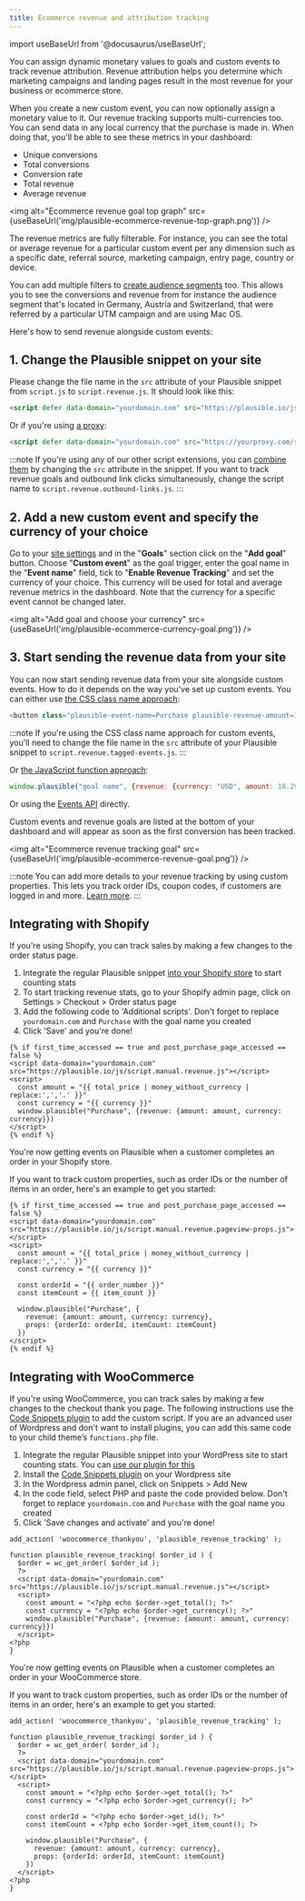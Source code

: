 ```yaml
---
title: Ecommerce revenue and attribution tracking
---
```


import useBaseUrl from '@docusaurus/useBaseUrl';

You can assign dynamic monetary values to goals and custom events to track revenue attribution. Revenue attribution helps you determine which marketing campaigns and landing pages result in the most revenue for your business or ecommerce store.

When you create a new custom event, you can now optionally assign a monetary value to it. Our revenue tracking supports multi-currencies too. You can send data in any local currency that the purchase is made in. When doing that, you'll be able to see these metrics in your dashboard:

* Unique conversions
* Total conversions
* Conversion rate
* Total revenue
* Average revenue

<img alt="Ecommerce revenue goal top graph" src={useBaseUrl('img/plausible-ecommerce-revenue-top-graph.png')} />

The revenue metrics are fully filterable. For instance, you can see the total or average revenue for a particular custom event per any dimension such as a specific date, referral source, marketing campaign, entry page, country or device. 

You can add multiple filters to [create audience segments](filters-segments.md) too. This allows you to see the conversions and revenue from for instance the audience segment that's located in Germany, Austria and Switzerland, that were referred by a particular UTM campaign and are using Mac OS.

Here's how to send revenue alongside custom events:

## 1. Change the Plausible snippet on your site

Please change the file name in the `src` attribute of your Plausible snippet from `script.js` to `script.revenue.js`. It should look like this:

```html
<script defer data-domain="yourdomain.com" src="https://plausible.io/js/script.revenue.js"></script>
```

Or if you're using [a proxy](/proxy/introduction.md):

```html
<script defer data-domain="yourdomain.com" src="https://yourproxy.com/script.revenue.js"></script>
```

:::note
If you're using any of our other script extensions, you can [combine them](script-extensions.md#you-can-combine-extensions-according-to-your-needs) by changing the `src` attribute in the snippet. If you want to track revenue goals and outbound link clicks simultaneously, change the script name to `script.revenue.outbound-links.js`.
:::

## 2. Add a new custom event and specify the currency of your choice

Go to your [site settings](website-settings.md) and in the "**Goals**" section click on the "**Add goal**" button. Choose "**Custom event**" as the goal trigger, enter the goal name in the "**Event name**" field, tick to "**Enable Revenue Tracking**" and set the currency of your choice. This currency will be used for total and average revenue metrics in the dashboard. Note that the currency for a specific event cannot be changed later.

<img alt="Add goal and choose your currency" src={useBaseUrl('img/plausible-ecommerce-currency-goal.png')} />

## 3. Start sending the revenue data from your site

You can now start sending revenue data from your site alongside custom events. How to do it depends on the way you've set up custom events. You can either use [the CSS class name approach](custom-event-goals.md):

```javascript
<button class="plausible-event-name=Purchase plausible-revenue-amount=10.29 plausible-revenue-currency=EUR"></button>
```

:::note
If you're using the CSS class name approach for custom events, you'll need to change the file name in the `src` attribute of your Plausible snippet to `script.revenue.tagged-events.js`.
:::

Or [the JavaScript function approach](custom-event-goals.md#trigger-custom-events-manually-with-a-javascript-function):

```javascript
window.plausible("goal name", {revenue: {currency: "USD", amount: 10.29}})
```

Or using the [Events API](events-api.md) directly.

Custom events and revenue goals are listed at the bottom of your dashboard and will appear as soon as the first conversion has been tracked. 

<img alt="Ecommerce revenue tracking goal" src={useBaseUrl('img/plausible-ecommerce-revenue-goal.png')} />

:::note
You can add more details to your revenue tracking by using custom properties. This lets you track order IDs, coupon codes, if customers are logged in and more. [Learn more](/custom-props/introduction.md).
:::

## Integrating with Shopify

If you're using Shopify, you can track sales by making a few changes to the order status page.

1. Integrate the regular Plausible snippet [into your Shopify store](shopify-integration.md) to start counting stats
2. To start tracking revenue stats, go to your Shopify admin page, click on Settings > Checkout > Order status page
3. Add the following code to 'Additional scripts'. Don't forget to replace `yourdomain.com` and `Purchase` with the goal name you created
4. Click 'Save' and you're done!

```liquid
{% if first_time_accessed == true and post_purchase_page_accessed == false %}
<script data-domain="yourdomain.com" src="https://plausible.io/js/script.manual.revenue.js"></script>
<script>
  const amount = "{{ total_price | money_without_currency | replace:',','.' }}"
  const currency = "{{ currency }}"
  window.plausible("Purchase", {revenue: {amount: amount, currency: currency}})
</script>
{% endif %}
```

You're now getting events on Plausible when a customer completes an order in your Shopify store.

If you want to track custom properties, such as order IDs or the number of items in an order, here's an example to get you started:

```
{% if first_time_accessed == true and post_purchase_page_accessed == false %}
<script data-domain="yourdomain.com" src="https://plausible.io/js/script.manual.revenue.pageview-props.js"></script>
<script>
  const amount = "{{ total_price | money_without_currency | replace:',','.' }}"
  const currency = "{{ currency }}"

  const orderId = "{{ order_number }}"
  const itemCount = {{ item_count }}

  window.plausible("Purchase", {
    revenue: {amount: amount, currency: currency},
    props: {orderId: orderId, itemCount: itemCount}
  })
</script>
{% endif %}
```

## Integrating with WooCommerce

If you're using WooCommerce, you can track sales by making a few changes to the checkout thank you page. The following instructions use the [Code Snippets plugin](https://wordpress.org/plugins/code-snippets/) to add the custom script. If you are an advanced user of Wordpress and don't want to install plugins, you can add this same code to your child theme’s `functions.php` file.

1. Integrate the regular Plausible snippet into your WordPress site to start counting stats. You can [use our plugin for this](https://plausible.io/wordpress-analytics-plugin)
2. Install the [Code Snippets plugin](https://wordpress.org/plugins/code-snippets/) on your Wordpress site
3. In the Wordpress admin panel, click on Snippets > Add New
4. In the code field, select PHP and paste the code provided below. Don't forget to replace `yourdomain.com` and `Purchase` with the goal name you created
5. Click 'Save changes and activate' and you're done!

```
add_action( 'woocommerce_thankyou', 'plausible_revenue_tracking' );

function plausible_revenue_tracking( $order_id ) {
  $order = wc_get_order( $order_id );
  ?>
  <script data-domain="yourdomain.com" src="https://plausible.io/js/script.manual.revenue.js"></script>
  <script>
    const amount = "<?php echo $order->get_total(); ?>"
    const currency = "<?php echo $order->get_currency(); ?>"
    window.plausible("Purchase", {revenue: {amount: amount, currency: currency}})
  </script>
<?php
}
```

You're now getting events on Plausible when a customer completes an order in your WooCommerce store.

If you want to track custom properties, such as order IDs or the number of items in an order, here's an example to get you started:

```
add_action( 'woocommerce_thankyou', 'plausible_revenue_tracking' );

function plausible_revenue_tracking( $order_id ) {
  $order = wc_get_order( $order_id );
  ?>
  <script data-domain="yourdomain.com" src="https://plausible.io/js/script.manual.revenue.pageview-props.js"></script>
  <script>
    const amount = "<?php echo $order->get_total(); ?>"
    const currency = "<?php echo $order->get_currency(); ?>"

    const orderId = "<?php echo $order->get_id(); ?>"
    const itemCount = <?php echo $order->get_item_count(); ?>

    window.plausible("Purchase", {
      revenue: {amount: amount, currency: currency},
      props: {orderId: orderId, itemCount: itemCount}
    })
  </script>
<?php
}
```

